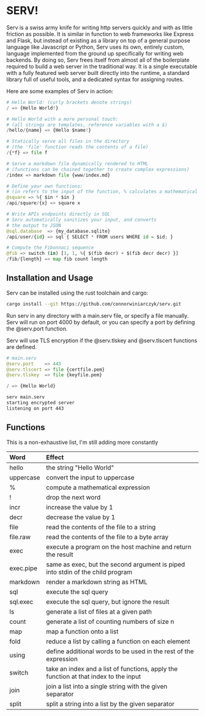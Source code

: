 # SERV!

Serv is a swiss army knife for writing http servers quickly and with as
little friction as possible. It is similar in function to web frameworks
like Express and Flask, but instead of existing as a library on top of a
general purpose language like Javascript or Python, Serv uses its own,
entirely custom, language implemented from the ground up specifically
for writing web backends.  By doing so, Serv frees itself from almost
all of the boilerplate required to build a web server in the traditional
way. It is a single executable with a fully featured web server built
directly into the runtime, a standard library full of useful tools,
and a dedicated syntax for assigning routes.

Here are some examples of Serv in action:

```python
# Hello World: (curly brackets denote strings)
/ => {Hello World!}

# Hello World with a more personal touch:
# (all strings are templates, reference variables with a $)
/hello/{name} => {Hello $name!}

# Statically serve all files in the directory
# (the 'file' function reads the contents of a file)
/{*f} => file f

# Serve a markdown file dynamically rendered to HTML
# (functions can be chained together to create complex expressions)
/index => markdown file {www/index.md}

# Define your own functions:
# (in refers to the input of the function, % calculates a mathematical expression)
@square => %{ $in * $in }
/api/square/{x} => square x

# Write APIs endpoints directly in SQL
# Serv automatically sanitizes your input, and converts
# the output to JSON
@sql.database  => {my_database.sqlite}
/api/user/{id} => sql { SELECT * FROM users WHERE id = $id; }

# Compute the Fibonnaci sequence
@fib => switch (in) [1, 1, %{ $(fib decr) + $(fib decr decr) }]
/fib/{length} => map fib count length
```

## Installation and Usage

Serv can be installed using the rust toolchain and cargo:

```bash
cargo install --git https://github.com/connorwiniarczyk/serv.git
```

Run serv in any directory with a main.serv file, or specify
a file manually. Serv will run on port 4000 by default,
or you can specify a port by defining the @serv.port function.

Serv will use TLS encryption if the @serv.tlskey and @serv.tlscert
functions are defined.

```python
# main.serv
@serv.port    => 443
@serv.tlscert => file {certfile.pem}
@serv.tlskey  => file {keyfile.pem}

/ => {Hello World}
```

```bash
serv main.serv
starting encrypted server
listening on port 443
```

## Functions

This is a non-exhaustive list, I'm still adding more
constantly

| Word      | Effect                            |
|:----------|:----------------------------------|
| hello     | the string "Hello World"          |
| uppercase | convert the input to uppercase    |
| %         | compute a mathematical expression |
| !         | drop the next word                |
| incr      | increase the value by 1           |
| decr      | decrease the value by 1           |
| file      | read the contents of the file to a string     |
| file.raw  | read the contents of the file to a byte array    |
| exec      | execute a program on the host machine and return the result    |
| exec.pipe | same as exec, but the second argument is piped into stdin of the child program |
| markdown  | render a markdown string as HTML |
| sql       | execute the sql query           |
| sql.exec  | execute the sql query, but ignore the result          |
| ls        | generate a list of files at a given path           |
| count     | generate a list of counting numbers of size n |
| map       | map a function onto a list |
| fold      | reduce a list by calling a function on each element |
| using     | define additional words to be used in the rest of the expression |
| switch    | take an index and a list of functions, apply the function at that index to the input |
| join      | join a list into a single string with the given separator |
| split     | split a string into a list by the given separator |
